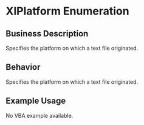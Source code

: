 # XlPlatform Enumeration

## Business Description
Specifies the platform on which a text file originated.

## Behavior
Specifies the platform on which a text file originated.

## Example Usage
No VBA example available.